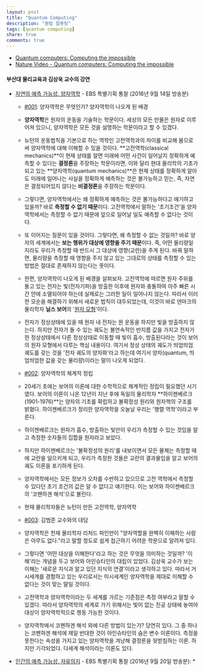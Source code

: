 ```yaml
---
layout: post
title: "Quantum Computing"
description: "퀀텀 컴퓨팅"
tags: [quantum computing]
share: true
comments: true
---
```




* [Quantum computers: Computing the impossible](https://www.youtube.com/watch?v=WVv5OAR4Nik)
* [Nature Video - Quantum computers: Computing the impossible](https://www.youtube.com/watch?v=8qcn4edJuag)


#### 부산대 물리교육과 김상욱 교수의 강연

* [자연의 예측 가능성, 양자역학](https://www.youtube.com/watch?v=EmHIKMzkLTk) - EBS 특별기획 통찰 (2016년 9월 14일 방송분)
    * [#001](https://www.youtube.com/watch?v=EmHIKMzkLTk): 양자역학은 무엇인가? 양자역학이 나오게 된 배경
    * **양자역학**은 원자의 운동을 기술하는 학문이다. 세상의 모든 만물은 원자로 이루어져 있으니, 양자역학은 모든 것을 설명하는 학문이라고 할 수 있겠다.
    * 뉴턴의 운동법칙을 기본으로 하는 역학인 고전역학과의 차이를 비교해 봄으로써 양자역학에 대해 이해할 수 있을 것이다. **고전역학(classical mechanics)**이 현재 상태를 알면 미래에 어떤 사건이 일어날지 정확하게 예측할 수 있다는 **결정론**을 주장하는 학문이라면, 이와 달리 현대 물리학의 기초가 되고 있는 **양자역학(quantum mechanics)**은 현재 상태를 정확하게 알아도 미래에 일어나는 사실을 정확하게 예측하는 것은 불가능하고 믿는, 즉, 자연은 결정되어있지 않다는 **비결정론**을 주장하는 학문이다.
    * 그렇다면, 양자역학에서는 왜 정확하게 예측하는 것은 불가능하다고 얘기하고 있을까? 바로 **측정할 수 없기 때문**이다. 고전역학에서 말하는 '초기조건'을 양자역학에서는 측정할 수 없기 때문에 앞으로 일어날 일도 예측할 수 없다는 것이다.
    * 또 이어지는 질문이 있을 것이다. 그렇다면, 왜 측정할 수 없는 것일까? 바로 양자의 세계에서는 **보는 행위가 대상에 영향을 주기 때문**이다. 즉, 어떤 물리량일지라도 우리가 측정할 때 반드시 그 대상에 영향(교란)을 주게 된다. 바꿔 말하면, 물리량을 측정할 때 영향을 주지 않고 있는 그대로의 상태를 측정할 수 있는 방법은 절대로 존재하지 않는다는 뜻이다.
    * 한편, 양자역학이 나오게 된 배경을 살펴보자. 고전역학에 따르면 원자 주위를 돌고 있는 전자는 빛(전자기파)을 방출한 이후에 원자와 충돌하여 아주 빠른 시간 안에 소멸되어야 하는데 실제로는 그러한 일이 일어나지 않는다. 따라서 이러한 모순을 해결하기 위해서 새로운 법칙이 대두되었는데, 이것이 바로 덴마크의 물리학자 **닐스 보어**의 '[원자 모형](https://ko.wikipedia.org/wiki/%EB%B3%B4%EC%96%B4_%EB%AA%A8%ED%98%95)'이다.
    * 전자가 정상상태에 있을 때 원자 내 전자는 원 운동을 하지만 빛을 방출하지 않는다. 하지만 전자가 돌 수 있는 궤도는 불연속적인 반지름 값을 가지고 전자가 한 정상상태에서 다른 정상상태로 이동할 때 빛이 흡수, 방출된다라는 것이 보어의 원자 모형에서 다루는 핵심 내용이다. 여기서 정상 상태의 궤도가 띄엄띄엄 궤도를 갖는 것을 '전자 궤도의 양자화'라고 하는데 여기서 양자(quantum, 띄엄띄엄한 값을 갖는 물리량)이라는 말이 나오게 되었다.
    
    * [#002](https://www.youtube.com/watch?v=UVgsT1nweKc): 양자역학의 체계적 정립
    * 20세기 초에는 보어의 이론에 대한 수학적으로 체계적인 정립이 필요했던 시기였다. 보어의 이론이 나온 12년이 지난 후에 독일의 물리학자 **하이젠베르크(1901-1976)**는 양자의 기초를 확립하고 불확정성 원리와 원자핵의 구조를 밝혔다. 하이젠베르크가 정리한 양자역학을 오늘날 우리는 '행렬 역학'이라고 부른다.

    * 하이젠베르크는 원자가 흡수, 방출하는 빛만이 우리가 측정할 수 있는 것임을 알고 측정한 숫자들의 집합을 원자라고 보았다.
    * 하지만 하이젠베르크는 '불확정성의 원리'를 내보이면서 모든 물체는 측정할 때에 교란을 일으키게 되고, 우리가 측정한 것들은 교란의 결과물임을 알고 보어의 궤도 이론을 포기하게 된다.
    * 양자역학에서는 모든 정보가 오차를 수반하고 있으므로 고전 역학에서 측정할 수 있다던 초기 조건의 값은 알 수 없다고 얘기한다. 이는 보어와 하이젠베르크의 '코펜하겐 해석'으로 불린다.
    * 현재 물리학자들은 뉴턴이 만든 고전역학, 양자역학
    * [#003](https://www.youtube.com/watch?v=--AUHJ28zX8): 김범준 교수와의 대담
    * 양자역학은 천재 물리학자 리처드 파인만이 "양자역할을 완벽히 이해하는 사람은 아무도 없다."라고 말할 정도로 쉽게 접근하기 어려운 학문으로 알려져 있다.
    * 그렇다면 '어떤 대상을 이해한다'라고 하는 것은 무엇을 의미하는 것일까? '이해'라는 개념을 두고 보어와 아인슈타인의 대립이 있었다. 김상욱 교수가 보는 이해는 '새로운 지식과 알고 있던 지식의 연결'이라고 생각하고 있다. 따라서 거시세계를 경함하고 있는 우리로서는 미시세계인 양자역학을 제대로 이해할 수 없다는 것이 맞는 말일 것이다.
    * 고전역학과 양자역학이라는 두 세계를 가르는 기준점은 측정 여부라고 말할 수 있겠다. 따라서 양자역학의 세계로 가기 위해서는 빛이 없는 진공 상태에 놓여야 대상이 양자역학적으로 행동 가능한 것이다.
    * 양자역학에서 코펜하겐 해석 외에 다른 방법이 있는가? 당연히 있다. 그 중 하나는 코펜하겐 해석에 제일 반대한 것이 아인슈타인의 숨은 변수 이론이다. 측정을 못한다는 속성을 가지고 있는 양자역학을 겨냥해 결정론을 뒷받침하는 이론. 하지만 기각되었다. 다세계 해석이라는 이론도 있다.

* [인간의 예측 가능성, 자유의지]() - EBS 특별기획 통찰 (2016년 9월 20일 방송분):
    * 